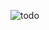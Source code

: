 ![todo](https://user-images.githubusercontent.com/98737467/207072244-eed4cc2a-b1b1-4848-86b0-91c44ddc8b5a.gif)
